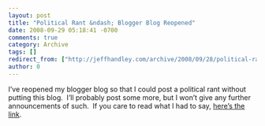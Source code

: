 ```yaml
---
layout: post
title: "Political Rant &ndash; Blogger Blog Reopened"
date: 2008-09-29 05:18:41 -0700
comments: true
category: Archive
tags: []
redirect_from: ["http://jeffhandley.com/archive/2008/09/28/political-rant-ndash-blogger-blog-reopened.aspx"].aspx
author: 0
---
```

<!-- more -->
<p>I’ve reopened my blogger blog so that I could post a political rant without putting this blog.  I’ll probably post some more, but I won’t give any further announcements of such.  If you care to read what I had to say, <a href="http://jeffhandley.blogspot.com" target="_blank">here’s the link</a>.</p>

